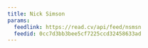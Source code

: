 ```yaml
---
title: Nick Simson
params:
  feedlink: https://read.cv/api/feed/nsmsn
  feedid: 0cc7d3bb3bee5cf7225ccd32458633ad
---
```

